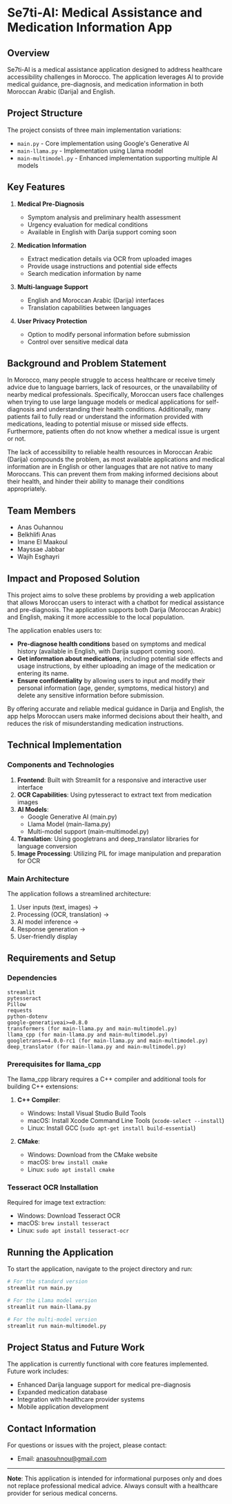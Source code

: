 # Se7ti-AI: Medical Assistance and Medication Information App

## Overview

Se7ti-AI is a medical assistance application designed to address healthcare accessibility challenges in Morocco. The application leverages AI to provide medical guidance, pre-diagnosis, and medication information in both Moroccan Arabic (Darija) and English.

## Project Structure

The project consists of three main implementation variations:
- `main.py` - Core implementation using Google's Generative AI
- `main-llama.py` - Implementation using Llama model
- `main-multimodel.py` - Enhanced implementation supporting multiple AI models

## Key Features

1. **Medical Pre-Diagnosis**
   - Symptom analysis and preliminary health assessment
   - Urgency evaluation for medical conditions
   - Available in English with Darija support coming soon

2. **Medication Information**
   - Extract medication details via OCR from uploaded images
   - Provide usage instructions and potential side effects
   - Search medication information by name

3. **Multi-language Support**
   - English and Moroccan Arabic (Darija) interfaces
   - Translation capabilities between languages

4. **User Privacy Protection**
   - Option to modify personal information before submission
   - Control over sensitive medical data

## Background and Problem Statement

In Morocco, many people struggle to access healthcare or receive timely advice due to language barriers, lack of resources, or the unavailability of nearby medical professionals. Specifically, Moroccan users face challenges when trying to use large language models or medical applications for self-diagnosis and understanding their health conditions. Additionally, many patients fail to fully read or understand the information provided with medications, leading to potential misuse or missed side effects. Furthermore, patients often do not know whether a medical issue is urgent or not.

The lack of accessibility to reliable health resources in Moroccan Arabic (Darija) compounds the problem, as most available applications and medical information are in English or other languages that are not native to many Moroccans. This can prevent them from making informed decisions about their health, and hinder their ability to manage their conditions appropriately.

## Team Members

- Anas Ouhannou
- Belkhlifi Anas
- Imane El Maakoul
- Mayssae Jabbar
- Wajih Esghayri

## Impact and Proposed Solution

This project aims to solve these problems by providing a web application that allows Moroccan users to interact with a chatbot for medical assistance and pre-diagnosis. The application supports both Darija (Moroccan Arabic) and English, making it more accessible to the local population.

The application enables users to:
- **Pre-diagnose health conditions** based on symptoms and medical history (available in English, with Darija support coming soon).
- **Get information about medications**, including potential side effects and usage instructions, by either uploading an image of the medication or entering its name.
- **Ensure confidentiality** by allowing users to input and modify their personal information (age, gender, symptoms, medical history) and delete any sensitive information before submission.

By offering accurate and reliable medical guidance in Darija and English, the app helps Moroccan users make informed decisions about their health, and reduces the risk of misunderstanding medication instructions.

## Technical Implementation

### Components and Technologies

1. **Frontend**: Built with Streamlit for a responsive and interactive user interface
2. **OCR Capabilities**: Using pytesseract to extract text from medication images
3. **AI Models**:
   - Google Generative AI (main.py)
   - Llama Model (main-llama.py)
   - Multi-model support (main-multimodel.py)
4. **Translation**: Using googletrans and deep_translator libraries for language conversion
5. **Image Processing**: Utilizing PIL for image manipulation and preparation for OCR

### Main Architecture

The application follows a streamlined architecture:
1. User inputs (text, images) → 
2. Processing (OCR, translation) → 
3. AI model inference → 
4. Response generation → 
5. User-friendly display

## Requirements and Setup

### Dependencies

```
streamlit
pytesseract
Pillow
requests
python-dotenv
google-generativeai>=0.8.0
transformers (for main-llama.py and main-multimodel.py)
llama_cpp (for main-llama.py and main-multimodel.py)
googletrans==4.0.0-rc1 (for main-llama.py and main-multimodel.py)
deep_translator (for main-llama.py and main-multimodel.py)
```

### Prerequisites for llama_cpp
The llama_cpp library requires a C++ compiler and additional tools for building C++ extensions:

1. **C++ Compiler**:
   - Windows: Install Visual Studio Build Tools
   - macOS: Install Xcode Command Line Tools (`xcode-select --install`)
   - Linux: Install GCC (`sudo apt-get install build-essential`)

2. **CMake**:
   - Windows: Download from the CMake website
   - macOS: `brew install cmake`
   - Linux: `sudo apt install cmake`

### Tesseract OCR Installation
Required for image text extraction:
- Windows: Download Tesseract OCR
- macOS: `brew install tesseract`
- Linux: `sudo apt install tesseract-ocr`

## Running the Application

To start the application, navigate to the project directory and run:

```bash
# For the standard version
streamlit run main.py

# For the Llama model version
streamlit run main-llama.py

# For the multi-model version
streamlit run main-multimodel.py
```

## Project Status and Future Work

The application is currently functional with core features implemented. Future work includes:
- Enhanced Darija language support for medical pre-diagnosis
- Expanded medication database
- Integration with healthcare provider systems
- Mobile application development

## Contact Information

For questions or issues with the project, please contact:
- Email: [anasouhnou@gmail.com](mailto:anasouhnou@gmail.com)

---

**Note**: This application is intended for informational purposes only and does not replace professional medical advice. Always consult with a healthcare provider for serious medical concerns.
